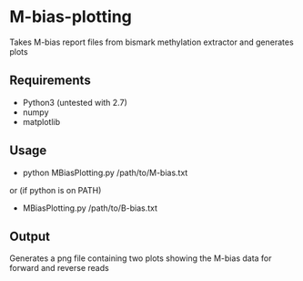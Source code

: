 # M-bias-plotting
Takes M-bias report files from bismark methylation extractor and generates plots

## Requirements
* Python3 (untested with 2.7)
* numpy
* matplotlib

## Usage
* python MBiasPlotting.py /path/to/M-bias.txt

or (if python is on PATH)

* MBiasPlotting.py /path/to/B-bias.txt

## Output
Generates a png file containing two plots showing the M-bias data for forward and reverse reads
